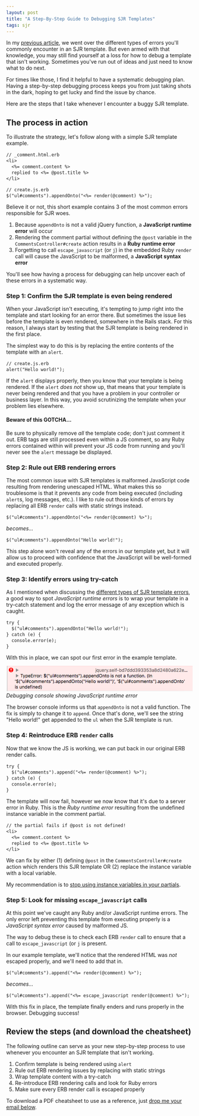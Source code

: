 ```yaml
---
layout: post
title: "A Step-By-Step Guide to Debugging SJR Templates"
tags: sjr
---
```


In my [previous article](), we went over the different types of errors you'll commonly encounter in an SJR template.
But even armed with that knowledge, you may still find yourself at a loss for how to debug a template that isn't working.
Sometimes you've run out of ideas and just need to know what to do next. 

For times like those, I find it helpful to have a systematic debugging plan. 
Having a step-by-step debugging process keeps you from just taking shots in the dark, hoping to get lucky and find the issue by chance.

Here are the steps that I take whenever I encounter a buggy SJR template. 

## The process in action

To illustrate the strategy, let's follow along with a simple SJR template example.

```
// _comment.html.erb
<li>
  <%= comment.content %>
  replied to <%= @post.title %>
</li>
```

```
// create.js.erb
$("ul#comments").appendOnto("<%= render(@comment) %>");
```

Believe it or not, this short example contains 3 of the most common errors responsible for SJR woes.

1. Because `appendOnto` is not a valid jQuery function, a **JavaScript runtime error** will occur
1. Rendering the comment partial without defining the `@post` variable in the `CommentsController#create` action results in a **Ruby runtime error**
1. Forgetting to call `escape_javascript` (or `j`) in the embedded Ruby `render` call will cause the JavaScript to be malformed, a **JavaScript syntax error**

You'll see how having a process for debugging can help uncover each of these errors in a systematic way. 

### Step 1: Confirm the SJR template is even being rendered

When your JavaScript isn't executing, it's tempting to jump right into the template and start looking for an error there.
But sometimes the issue lies before the template is even rendered, somewhere in the Rails stack. 
For this reason, I always start by testing that the SJR template is being rendered in the first place.

The simplest way to do this is by replacing the entire contents of the template with an `alert`. 

```
// create.js.erb
alert("Hello world!");
```

If the `alert` displays properly, then you know that your template is being rendered. 
If the `alert` *does not* show up, that means that your template is never being rendered and that you have a problem in your controller or business layer. 
In this way, you avoid scrutinizing the template when your problem lies elsewhere.  

#### Beware of this GOTCHA...

Be sure to physically remove *all* the template code; don't just comment it out. 
ERB tags are still processed even within a JS comment, 
so any Ruby errors contained within will prevent your JS code from running and you'll never see the `alert` message be displayed.

### Step 2: Rule out ERB rendering errors

The most common issue with SJR templates is malformed JavaScript code resulting from rendering unescaped HTML.
What makes this so troublesome is that it prevents any code from being executed (including `alert`s, log messages, etc.).
I like to rule out those kinds of errors by replacing all ERB `render` calls with static strings instead.

```
$("ul#comments").appendOnto("<%= render(@comment) %>");
```

*becomes...*

```
$("ul#comments").appendOnto("Hello world!");
```

This step alone won't reveal any of the errors in our template yet, 
but it will allow us to proceed with confidence that the JavaScript will be well-formed and executed properly. 

### Step 3: Identify errors using try-catch

As I mentioned when discussing the [different types of SJR template errors](), a good way to spot *JavaScript runtime errors*  is to wrap your template in a try-catch statement and log the error message of any exception which is caught.

```
try {
  $("ul#comments").appendOnto("Hello world!");
} catch (e) {
  console.error(e);
}
```

With this in place, we can spot our first error in the example template. 

![SJR Debugging Guide - JavaScript Runtime Error](/assets/debugging_guide_javascript_runtime_error.png)
*Debugging console showing JavaScript runtime error*

The browser console informs us that `appendOnto` is not a valid function. 
The fix is simply to change it to `append`.
Once that's done, we'll see the string "Hello world!" get appended to the `ul` when the SJR template is run. 

### Step 4: Reintroduce ERB `render` calls

Now that we know the JS is working, we can put back in our original ERB render calls.

```
try {
  $("ul#comments").append("<%= render(@comment) %>");
} catch (e) {
  console.error(e);
}
```

The template will now fail, however we now know that it's due to a server error in Ruby.
This is the *Ruby runtime error* resulting from the undefined instance variable in the comment partial.

```
// the partial fails if @post is not defined!
<li>
  <%= comment.content %>
  replied to <%= @post.title %>
</li>
```

We can fix by either (1) defining `@post` in the `CommentsController#create` action which renders this SJR template OR (2) replace the instance variable with a local variable. 

My recommendation is to [stop using instance variables in your partials]().

### Step 5: Look for missing `escape_javascript` calls

At this point we've caught any Ruby and/or JavaScript runtime errors. 
The only error left preventing this template from executing properly is a *JavaScript syntax error* caused by malformed JS.

The way to debug these is to check each ERB `render` call to ensure that a call to `escape_javascript` (or `j` is present.

In our example template, we'll notice that the rendered HTML was *not* escaped properly, and we'll need to add that in. 

```
$("ul#comments").append("<%= render(@comment) %>");
```

*becomes...*

```
$("ul#comments").append("<%= escape_javascript render(@comment) %>");
```

With this fix in place, the template finally enders and runs properly in the browser.
Debugging success!

## Review the steps (and download the cheatsheet)

The following outline can serve as your new step-by-step process to use whenever you encounter an SJR template that isn't working.

1. Confirm template is being rendered using `alert`
1. Rule out ERB rendering issues by replacing with static strings
1. Wrap template content with a try-catch
1. Re-introduce ERB rendering calls and look for Ruby errors
1. Make sure every ERB render call is escaped properly

To download a PDF cheatsheet to use as a reference, just [drop me your email below]().
